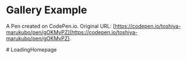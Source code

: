 # Gallery Example

A Pen created on CodePen.io. Original URL: [https://codepen.io/toshiya-marukubo/pen/gOKMvPZ](https://codepen.io/toshiya-marukubo/pen/gOKMvPZ).

#   L o a d i n g H o m e p a g e  
 